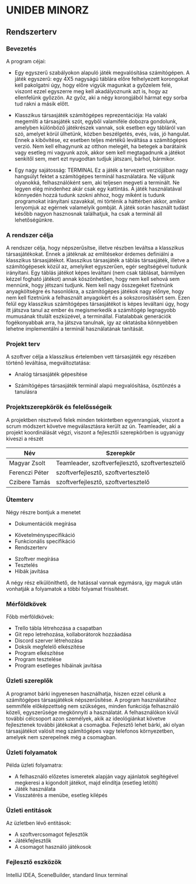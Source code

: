 # UNIDEB MINORZ
## Rendszerterv  

### Bevezetés

A program céjai:

* Egy egyszerű szabályokon alapuló játék megvalósítása
számítógépen. A játék egyszerű: egy 4X5 nagyságú táblára 
előre felhelyezett korongokat kell pakolgatni úgy, hogy 
előre vigyük magunkat a győzelem felé, viszont ezzel egyszerre
meg kell akadályoznunk azt is, hogy az ellenfelünk győzzön.
Az győz, aki a négy korongjából hármat egy sorba tud rakni
a másik előtt.

* Klasszikus társasjáték számítógépes reprezentációja:
Ha valaki megemlíti a társasjáték szót, egyből valamiféle
dobozra gondolunk, amelyben különböző játékrészek vannak,
sok esetben egy tábláról van szó, amelyet körül ülhetünk,
közben beszélgetés, evés, ivás, jó hangulat.
Ennek a kibővítése, ez esetben teljes mértékű leváltása
a számítógépes verzió. Nem kell elhagynunk az otthon melegét,
ha betegek a barátaink vagy esetleg mi vagyunk azok, akkor
sem kell megtagadnunk a játékot senkitől sem, mert ezt
nyugodtan tudjuk játszani, bárhol, bármikor.

* Egy nagy sajátosság: TERMINAL
Ez a játék a tervezett verziójában nagy hangsúlyt fektet
a számítógépes terminál használatára. Ne váljunk olyanokká,
felhasználóként sem, aki teljesen megveti a terminált.
Ne legyen elég mindenhez akár csak egy kattintás.
A játék használatával könnyedén hozzá tudunk szokni ahhoz,
hogy miként is tudunk programokat irányítani szavakkal,
mi történik a háttérben akkor, amikor lenyomjuk az egérnek
valamelyik gombját. A játék során használt tudást később
nagyon hasznosnak találhatjuk, ha csak a terminál áll lehetőségünkre.

### A rendszer célja

A rendszer célja, hogy népszerűsítse, illetve részben
leváltsa a klasszikus társasjátékokat. Ennek a játéknak
az említésekor érdemes definiálni a klasszikus társasjátékot.
Klasszikus társasjáték a táblás társasjáték, illetve a
számítógépesek közül az, amelyiket egyszerűen, egér segítségével
tudunk irányítani.
Egy táblás játékot képes leváltani (nem csak táblásat,
bármilyen kézzel fogható játékot) annak köszönhetően, hogy
nem kell sehová sem mennünk, hogy jétszani tudjunk. Nem kell
nagy összegeket fizetnünk anyagköltségre és hasonlókra, a
számítógépes játékok nagy előnye, hogy nem kell fizetnünk
a felhasznált anyagokért és a sokszorosításért sem.
Ezen felül egy klasszikus számítógépes társasjátékot is
képes leváltani úgy, hogy itt játszva tanul az ember és
megismerkedik a számítógép legnagyobb mumusának titulált
eszküzével, a terminállal. Fiatalabbak generációk fogékonyabbak
arra, ha játszva tanulnak, így az oktatásba könnyebben
lehetne implementálni a terminál használatának tanítását.

### Projekt terv

A szoftver célja a klasszikus értelemben vett társasjáték
egy részében történő leváltása, megváltoztatása:

* Analóg társasjáték gépesítése

* Számítógépes társasjáték terminál alapú megvalósítása,
ösztönzés a tanulásra

###  Projektszerepkörök és felelősségeik

A projektben résztvevő felek minden tekintetben egyenrangúak,
viszont a scrum módszert követve megválasztásra került az ún.
Teamleader, aki a projekt koordinálását végzi, viszont a fejlesztői
szerepkörben is ugyanúgy kiveszi a részét

Név |   Szerepkör
-----------|---------
Magyar Zsolt | Teamleader, szoftverfejlesztő, szoftvertesztelő
Ferenczi Péter  | szoftverfejlesztő, szoftvertesztelő
Czibere Tamás    | szoftverfejlesztő, szoftvertesztelő

### Ütemterv 

Négy részre bontjuk a menetet

* Dokumentációk megírása
- Követelményspecifikáció
- Funkcionális specifikáció
- Rendszerterv
* Szoftver megírása
* Tesztelés
* Hibák javítása

A négy rész elkülöníthető, de hatással vannak egymásra, így
maguk után vonhatják a folyamatok a többi folyamat frissítését.

### Mérföldkövek

Főbb mérföldkövek:

- Trello tábla létrehozása a csapatban
- Git repo letrehozása, kollaborátorok hozzáadása
- Discord szerver létrehozása
- Doksik megfelelő elkészítése
- Program elkészítése
- Program tesztelése
- Program esetleges hibáinak javítása

###  Üzleti szereplők

A programot bárki ingyenesen használhatja, hiszen ezzel
célunk a számítógépes társasjátékok népszerűsítése.
A program használatához
semmiféle előképzettség nem szükséges, minden funkciója
felhasználó közeli, egyszerűsége megkönnyíti a használatát.
A felhasználókon kívül további célcsoport azon személyek,
akik az ideológiánkat követve fejlesztenek további játékokat
a csomagba. Fejlesztő lehet bárki, aki olyan társasjátékot
valósít meg számítógépes vagy telefonos környezetben, amelyek
nem szerepelnek még a csomagban.

###  Üzleti folyamatok

Példa üzleti folyamatra:
* A felhasználó előzetes ismeretek alapján vagy ajánlatok
segítégével megkeresi a kigondolt játékot, majd elindítja 
(esetleg letölti)
* Játék használata
* Visszatérés a menübe, esetleg kilépés

###  Üzleti entitások  
  
Az üzletben lévő entitások:
- A szoftvercsomagot fejlesztők
- Játékfejlesztők
- A csomagot használó játékosok

### Fejlesztő eszközök  

IntelliJ IDEA, SceneBuilder, standard linux terminal
